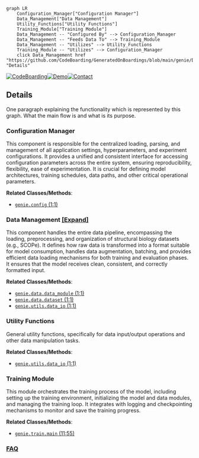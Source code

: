 ```mermaid
graph LR
    Configuration_Manager["Configuration Manager"]
    Data_Management["Data Management"]
    Utility_Functions["Utility Functions"]
    Training_Module["Training Module"]
    Data_Management -- "Configured By" --> Configuration_Manager
    Data_Management -- "Feeds Data To" --> Training_Module
    Data_Management -- "Utilizes" --> Utility_Functions
    Training_Module -- "Utilizes" --> Configuration_Manager
    click Data_Management href "https://github.com/CodeBoarding/GeneratedOnBoardings/blob/main/genie/Data_Management.md" "Details"
```

[![CodeBoarding](https://img.shields.io/badge/Generated%20by-CodeBoarding-9cf?style=flat-square)](https://github.com/CodeBoarding/GeneratedOnBoardings)[![Demo](https://img.shields.io/badge/Try%20our-Demo-blue?style=flat-square)](https://www.codeboarding.org/demo)[![Contact](https://img.shields.io/badge/Contact%20us%20-%20contact@codeboarding.org-lightgrey?style=flat-square)](mailto:contact@codeboarding.org)

## Details

One paragraph explaining the functionality which is represented by this graph. What the main flow is and what is its purpose.

### Configuration Manager
This component is responsible for the centralized loading, parsing, and management of all application settings, hyperparameters, and experiment configurations. It provides a unified and consistent interface for accessing configuration parameters across the entire system, ensuring reproducibility, flexibility, ease of experimentation. It is crucial for defining model architectures, training schedules, data paths, and other critical operational parameters.


**Related Classes/Methods**:

- <a href="https://github.com/aqlaboratory/genie/blob/main/genie/config.py#L1-L1" target="_blank" rel="noopener noreferrer">`genie.config` (1:1)</a>


### Data Management [[Expand]](./Data_Management.md)
This component handles the entire data pipeline, encompassing the loading, preprocessing, and organization of structural biology datasets (e.g., SCOPe). It defines how raw data is transformed into a format suitable for model consumption, handles data augmentation, batching, and provides efficient data loading mechanisms for both training and evaluation phases. It ensures that the model receives clean, consistent, and correctly formatted input.


**Related Classes/Methods**:

- <a href="https://github.com/aqlaboratory/genie/blob/main/genie/data/data_module.py#L1-L1" target="_blank" rel="noopener noreferrer">`genie.data.data_module` (1:1)</a>
- <a href="https://github.com/aqlaboratory/genie/blob/main/genie/data/dataset.py#L1-L1" target="_blank" rel="noopener noreferrer">`genie.data.dataset` (1:1)</a>
- <a href="https://github.com/aqlaboratory/genie/blob/main/genie/utils/data_io.py#L1-L1" target="_blank" rel="noopener noreferrer">`genie.utils.data_io` (1:1)</a>


### Utility Functions
General utility functions, specifically for data input/output operations and other data manipulation tasks.


**Related Classes/Methods**:

- <a href="https://github.com/aqlaboratory/genie/blob/main/genie/utils/data_io.py#L1-L1" target="_blank" rel="noopener noreferrer">`genie.utils.data_io` (1:1)</a>


### Training Module
This module orchestrates the training process of the model, including setting up the training environment, initializing the model and data modules, and managing the training loop. It integrates with logging and checkpointing mechanisms to monitor and save the training progress.


**Related Classes/Methods**:

- <a href="https://github.com/aqlaboratory/genie/blob/main/genie/train.py#L11-L55" target="_blank" rel="noopener noreferrer">`genie.train.main` (11:55)</a>




### [FAQ](https://github.com/CodeBoarding/GeneratedOnBoardings/tree/main?tab=readme-ov-file#faq)